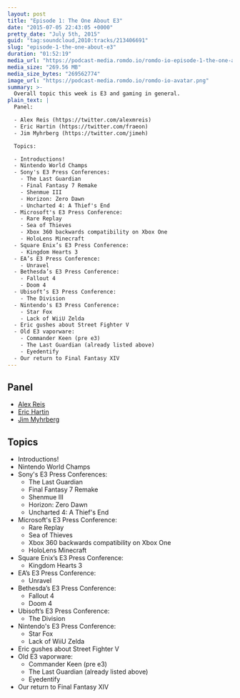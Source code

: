 ```yaml
---
layout: post
title: "Episode 1: The One About E3"
date: "2015-07-05 22:43:05 +0000"
pretty_date: "July 5th, 2015"
guid: "tag:soundcloud,2010:tracks/213406691"
slug: "episode-1-the-one-about-e3"
duration: "01:52:19"
media_url: "https://podcast-media.romdo.io/romdo-io-episode-1-the-one-about-e3.mp3"
media_size: "269.56 MB"
media_size_bytes: "269562774"
image_url: "https://podcast-media.romdo.io/romdo-io-avatar.png"
summary: >-
  Overall topic this week is E3 and gaming in general.
plain_text: |
  Panel:

  - Alex Reis (https://twitter.com/alexmreis)
  - Eric Hartin (https://twitter.com/fraeon)
  - Jim Myhrberg (https://twitter.com/jimeh)

  Topics:

  - Introductions!
  - Nintendo World Champs
  - Sony's E3 Press Conferences:
    - The Last Guardian
    - Final Fantasy 7 Remake
    - Shenmue III
    - Horizon: Zero Dawn
    - Uncharted 4: A Thief's End
  - Microsoft's E3 Press Conference:
    - Rare Replay
    - Sea of Thieves
    - Xbox 360 backwards compatibility on Xbox One
    - HoloLens Minecraft
  - Square Enix’s E3 Press Conference:
    - Kingdom Hearts 3
  - EA’s E3 Press Conference:
    - Unravel
  - Bethesda’s E3 Press Conference:
    - Fallout 4
    - Doom 4
  - Ubisoft’s E3 Press Conference:
    - The Division
  - Nintendo's E3 Press Conference:
    - Star Fox
    - Lack of WiiU Zelda
  - Eric gushes about Street Fighter V
  - Old E3 vaporware:
    - Commander Keen (pre e3)
    - The Last Guardian (already listed above)
    - Eyedentify
  - Our return to Final Fantasy XIV
---
```


## Panel

- [Alex Reis](https://twitter.com/alexmreis)
- [Eric Hartin](https://twitter.com/fraeon)
- [Jim Myhrberg](https://twitter.com/jimeh)

## Topics

- Introductions!
- Nintendo World Champs
- Sony's E3 Press Conferences:
  - The Last Guardian
  - Final Fantasy 7 Remake
  - Shenmue III
  - Horizon: Zero Dawn
  - Uncharted 4: A Thief's End
- Microsoft's E3 Press Conference:
  - Rare Replay
  - Sea of Thieves
  - Xbox 360 backwards compatibility on Xbox One
  - HoloLens Minecraft
- Square Enix’s E3 Press Conference:
  - Kingdom Hearts 3
- EA’s E3 Press Conference:
  - Unravel
- Bethesda’s E3 Press Conference:
  - Fallout 4
  - Doom 4
- Ubisoft’s E3 Press Conference:
  - The Division
- Nintendo's E3 Press Conference:
  - Star Fox
  - Lack of WiiU Zelda
- Eric gushes about Street Fighter V
- Old E3 vaporware:
  - Commander Keen (pre e3)
  - The Last Guardian (already listed above)
  - Eyedentify
- Our return to Final Fantasy XIV
